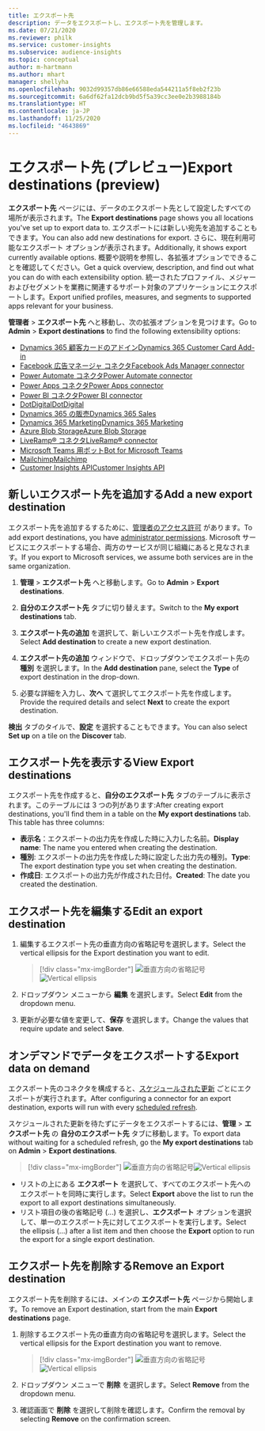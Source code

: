 ```yaml
---
title: エクスポート先
description: データをエクスポートし、エクスポート先を管理します。
ms.date: 07/21/2020
ms.reviewer: philk
ms.service: customer-insights
ms.subservice: audience-insights
ms.topic: conceptual
author: m-hartmann
ms.author: mhart
manager: shellyha
ms.openlocfilehash: 9032d99357db86e66588eda544211a5f8eb2f23b
ms.sourcegitcommit: 6a6df62fa12dcb9bd5f5a39cc3ee0e2b3988184b
ms.translationtype: HT
ms.contentlocale: ja-JP
ms.lasthandoff: 11/25/2020
ms.locfileid: "4643869"
---
```

# <a name="export-destinations-preview"></a><span data-ttu-id="8afd6-103">エクスポート先 (プレビュー)</span><span class="sxs-lookup"><span data-stu-id="8afd6-103">Export destinations (preview)</span></span>

<span data-ttu-id="8afd6-104">**エクスポート先** ページには、データのエクスポート先として設定したすべての場所が表示されます。</span><span class="sxs-lookup"><span data-stu-id="8afd6-104">The **Export destinations** page shows you all locations you've set up to export data to.</span></span> <span data-ttu-id="8afd6-105">エクスポートには新しい宛先を追加することもできます。</span><span class="sxs-lookup"><span data-stu-id="8afd6-105">You can also add new destinations for export.</span></span> <span data-ttu-id="8afd6-106">さらに、現在利用可能なエクスポート オプションが表示されます。</span><span class="sxs-lookup"><span data-stu-id="8afd6-106">Additionally, it shows export currently available options.</span></span> <span data-ttu-id="8afd6-107">概要や説明を参照し、各拡張オプションでできることを確認してください。</span><span class="sxs-lookup"><span data-stu-id="8afd6-107">Get a quick overview, description, and find out what you can do with each extensibility option.</span></span> <span data-ttu-id="8afd6-108">統一されたプロファイル、メジャーおよびセグメントを業務に関連するサポート対象のアプリケーションにエクスポートします。</span><span class="sxs-lookup"><span data-stu-id="8afd6-108">Export unified profiles, measures, and segments to supported apps relevant for your business.</span></span>

<span data-ttu-id="8afd6-109">**管理者** > **エクスポート先** へと移動し、次の拡張オプションを見つけます。</span><span class="sxs-lookup"><span data-stu-id="8afd6-109">Go to **Admin** > **Export destinations** to find the following extensibility options:</span></span>

- [<span data-ttu-id="8afd6-110">Dynamics 365 顧客カードのアドイン</span><span class="sxs-lookup"><span data-stu-id="8afd6-110">Dynamics 365 Customer Card Add-in</span></span>](customer-card-add-in.md)
- [<span data-ttu-id="8afd6-111">Facebook 広告マネージャ コネクタ</span><span class="sxs-lookup"><span data-stu-id="8afd6-111">Facebook Ads Manager connector</span></span>](export-facebook.md)
- [<span data-ttu-id="8afd6-112">Power Automate コネクタ</span><span class="sxs-lookup"><span data-stu-id="8afd6-112">Power Automate connector</span></span>](export-power-automate.md)
- [<span data-ttu-id="8afd6-113">Power Apps コネクタ</span><span class="sxs-lookup"><span data-stu-id="8afd6-113">Power Apps connector</span></span>](export-power-apps.md)
- [<span data-ttu-id="8afd6-114">Power BI コネクタ</span><span class="sxs-lookup"><span data-stu-id="8afd6-114">Power BI connector</span></span>](export-power-bi.md)
- [<span data-ttu-id="8afd6-115">DotDigital</span><span class="sxs-lookup"><span data-stu-id="8afd6-115">DotDigital</span></span>](export-dotdigital.md)
- [<span data-ttu-id="8afd6-116">Dynamics 365 の販売</span><span class="sxs-lookup"><span data-stu-id="8afd6-116">Dynamics 365 Sales</span></span>](export-dynamics365-sales.md)
- [<span data-ttu-id="8afd6-117">Dynamics 365 Marketing</span><span class="sxs-lookup"><span data-stu-id="8afd6-117">Dynamics 365 Marketing</span></span>](export-dynamics365-marketing.md)
- [<span data-ttu-id="8afd6-118">Azure Blob Storage</span><span class="sxs-lookup"><span data-stu-id="8afd6-118">Azure Blob Storage</span></span>](export-azure-blob-storage.md)
- [<span data-ttu-id="8afd6-119">LiveRamp&reg; コネクタ</span><span class="sxs-lookup"><span data-stu-id="8afd6-119">LiveRamp&reg; connector</span></span>](export-liveramp.md)
- [<span data-ttu-id="8afd6-120">Microsoft Teams 用ボット</span><span class="sxs-lookup"><span data-stu-id="8afd6-120">Bot for Microsoft Teams</span></span>](export-teams-bot.md)
- [<span data-ttu-id="8afd6-121">Mailchimp</span><span class="sxs-lookup"><span data-stu-id="8afd6-121">Mailchimp</span></span>](export-mailchimp.md)
- [<span data-ttu-id="8afd6-122">Customer Insights API</span><span class="sxs-lookup"><span data-stu-id="8afd6-122">Customer Insights API</span></span>](apis.md)

## <a name="add-a-new-export-destination"></a><span data-ttu-id="8afd6-123">新しいエクスポート先を追加する</span><span class="sxs-lookup"><span data-stu-id="8afd6-123">Add a new export destination</span></span>

<span data-ttu-id="8afd6-124">エクスポート先を追加するするために、[管理者のアクセス許可](permissions.md) があります。</span><span class="sxs-lookup"><span data-stu-id="8afd6-124">To add export destinations, you have [administrator permissions](permissions.md).</span></span> <span data-ttu-id="8afd6-125">Microsoft サービスにエクスポートする場合、両方のサービスが同じ組織にあると見なされます。</span><span class="sxs-lookup"><span data-stu-id="8afd6-125">If you export to Microsoft services, we assume both services are in the same organization.</span></span>

1. <span data-ttu-id="8afd6-126">**管理** > **エクスポート先** へと移動します。</span><span class="sxs-lookup"><span data-stu-id="8afd6-126">Go to **Admin** > **Export destinations**.</span></span>

1. <span data-ttu-id="8afd6-127">**自分のエクスポート先** タブに切り替えます。</span><span class="sxs-lookup"><span data-stu-id="8afd6-127">Switch to the **My export destinations** tab.</span></span>

1. <span data-ttu-id="8afd6-128">**エクスポート先の追加** を選択して、新しいエクスポート先を作成します。</span><span class="sxs-lookup"><span data-stu-id="8afd6-128">Select **Add destination** to create a new export destination.</span></span>

1. <span data-ttu-id="8afd6-129">**エクスポート先の追加** ウィンドウで、ドロップダウンでエクスポート先の **種別** を選択します。</span><span class="sxs-lookup"><span data-stu-id="8afd6-129">In the **Add destination** pane, select the **Type** of export destination in the drop-down.</span></span>

1. <span data-ttu-id="8afd6-130">必要な詳細を入力し、**次へ** て選択してエクスポート先を作成します。</span><span class="sxs-lookup"><span data-stu-id="8afd6-130">Provide the required details and select **Next** to create the export destination.</span></span>

<span data-ttu-id="8afd6-131">**検出** タブのタイルで、**設定** を選択することもできます。</span><span class="sxs-lookup"><span data-stu-id="8afd6-131">You can also select **Set up** on a tile on the **Discover** tab.</span></span>

## <a name="view-export-destinations"></a><span data-ttu-id="8afd6-132">エクスポート先を表示する</span><span class="sxs-lookup"><span data-stu-id="8afd6-132">View Export destinations</span></span>

<span data-ttu-id="8afd6-133">エクスポート先を作成すると、**自分のエクスポート先** タブのテーブルに表示されます。このテーブルには 3 つの列があります:</span><span class="sxs-lookup"><span data-stu-id="8afd6-133">After creating export destinations, you'll find them in a table on the **My export destinations** tab. This table has three columns:</span></span>

- <span data-ttu-id="8afd6-134">**表示名**：エクスポートの出力先を作成した時に入力した名前。</span><span class="sxs-lookup"><span data-stu-id="8afd6-134">**Display name**: The name you entered when creating the destination.</span></span>
- <span data-ttu-id="8afd6-135">**種別**: エクスポートの出力先を作成した時に設定した出力先の種別。</span><span class="sxs-lookup"><span data-stu-id="8afd6-135">**Type**: The export destination type you set when creating the destination.</span></span>
- <span data-ttu-id="8afd6-136">**作成日**: エクスポートの出力先が作成された日付。</span><span class="sxs-lookup"><span data-stu-id="8afd6-136">**Created**: The date you created the destination.</span></span>

## <a name="edit-an-export-destination"></a><span data-ttu-id="8afd6-137">エクスポート先を編集する</span><span class="sxs-lookup"><span data-stu-id="8afd6-137">Edit an export destination</span></span>

1. <span data-ttu-id="8afd6-138">編集するエクスポート先の垂直方向の省略記号を選択します。</span><span class="sxs-lookup"><span data-stu-id="8afd6-138">Select the vertical ellipsis for the Export destination you want to edit.</span></span>

   > [!div class="mx-imgBorder"]
   > <span data-ttu-id="8afd6-139">![垂直方向の省略記号](media/export-destinations-page-ellipsis.png "垂直方向の省略記号")</span><span class="sxs-lookup"><span data-stu-id="8afd6-139">![Vertical ellipsis](media/export-destinations-page-ellipsis.png "Vertical ellipsis")</span></span>

1. <span data-ttu-id="8afd6-140">ドロップダウン メニューから **編集** を選択します。</span><span class="sxs-lookup"><span data-stu-id="8afd6-140">Select **Edit** from the dropdown menu.</span></span>

1. <span data-ttu-id="8afd6-141">更新が必要な値を変更して、**保存** を選択します。</span><span class="sxs-lookup"><span data-stu-id="8afd6-141">Change the values that require update and select **Save**.</span></span>

## <a name="export-data-on-demand"></a><span data-ttu-id="8afd6-142">オンデマンドでデータをエクスポートする</span><span class="sxs-lookup"><span data-stu-id="8afd6-142">Export data on demand</span></span>

<span data-ttu-id="8afd6-143">エクスポート先のコネクタを構成すると、[スケジュールされた更新](system.md#schedule-tab) ごとにエクスポートが実行されます。</span><span class="sxs-lookup"><span data-stu-id="8afd6-143">After configuring a connector for an export destination, exports will run with every [scheduled refresh](system.md#schedule-tab).</span></span>

<span data-ttu-id="8afd6-144">スケジュールされた更新を待たずにデータをエクスポートするには、**管理** > **エクスポート先** の **自分のエクスポート先** タブに移動します。</span><span class="sxs-lookup"><span data-stu-id="8afd6-144">To export data without waiting for a scheduled refresh, go the **My export destinations** tab on **Admin** > **Export destinations**.</span></span>

> [!div class="mx-imgBorder"]
> <span data-ttu-id="8afd6-145">![垂直方向の省略記号](media/export-destinations-page-ellipsis.png "垂直方向の省略記号")</span><span class="sxs-lookup"><span data-stu-id="8afd6-145">![Vertical ellipsis](media/export-destinations-page-ellipsis.png "Vertical ellipsis")</span></span>

- <span data-ttu-id="8afd6-146">リストの上にある **エクスポート** を選択して、すべてのエクスポート先へのエクスポートを同時に実行します。</span><span class="sxs-lookup"><span data-stu-id="8afd6-146">Select **Export** above the list to run the export to all export destinations simultaneously.</span></span>
- <span data-ttu-id="8afd6-147">リスト項目の後の省略記号 (...) を選択し、**エクスポート** オプションを選択して、単一のエクスポート先に対してエクスポートを実行します。</span><span class="sxs-lookup"><span data-stu-id="8afd6-147">Select the ellipsis (...) after a list item and then choose the **Export** option to run the export for a single export destination.</span></span>

## <a name="remove-an-export-destination"></a><span data-ttu-id="8afd6-148">エクスポート先を削除する</span><span class="sxs-lookup"><span data-stu-id="8afd6-148">Remove an Export destination</span></span>

<span data-ttu-id="8afd6-149">エクスポート先を削除するには、メインの **エクスポート先** ページから開始します。</span><span class="sxs-lookup"><span data-stu-id="8afd6-149">To remove an Export destination, start from the main **Export destinations** page.</span></span>

1. <span data-ttu-id="8afd6-150">削除するエクスポート先の垂直方向の省略記号を選択します。</span><span class="sxs-lookup"><span data-stu-id="8afd6-150">Select the vertical ellipsis for the Export destination you want to remove.</span></span>

   > [!div class="mx-imgBorder"]
   > <span data-ttu-id="8afd6-151">![垂直方向の省略記号](media/export-destinations-page-ellipsis.png "垂直方向の省略記号")</span><span class="sxs-lookup"><span data-stu-id="8afd6-151">![Vertical ellipsis](media/export-destinations-page-ellipsis.png "Vertical ellipsis")</span></span>

2. <span data-ttu-id="8afd6-152">ドロップダウン メニューで **削除** を選択します。</span><span class="sxs-lookup"><span data-stu-id="8afd6-152">Select **Remove** from the dropdown menu.</span></span>

3. <span data-ttu-id="8afd6-153">確認画面で **削除** を選択して削除を確認します。</span><span class="sxs-lookup"><span data-stu-id="8afd6-153">Confirm the removal by selecting **Remove** on the confirmation screen.</span></span>
